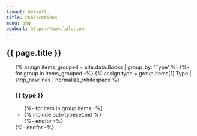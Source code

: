 ```yaml
---
layout: default
title: Publications
menu: bhq
epuburl: https://www.lulu.com
---
```


## {{ page.title }}

<ul>
{% assign items_grouped = site.data.Books | group_by: 'Type' %}
{%- for group in items_grouped -%}
{% assign type = group.items[1].Type | strip_newlines | normalize_whitespace %}
<h3>{{ type }}</h3> 
<ul class="pubs">
{%- for item in group.items -%}
<li>
{% include pub-typeset.md %} 
</li>
{%- endfor -%}
</ul>
{%- endfor -%}